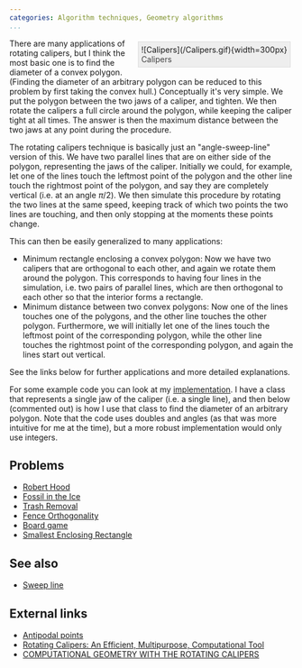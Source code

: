 ```yaml
---
categories: Algorithm techniques, Geometry algorithms
...
```


<!-- TODO: Factor this out into something reusable -->
<div style="float:right; border: 1px solid #ddd; background-color: #eee; padding: 5px; margin: 5px;">
<div style="">![Calipers](/Calipers.gif){width=300px}</div>
<div style="color: #444">Calipers</div>
</div>

There are many applications of rotating calipers, but I think the most basic one is to find the diameter of a convex polygon. (Finding the diameter of an arbitrary polygon can be reduced to this problem by first taking the convex hull.) Conceptually it's very simple. We put the polygon between the two jaws of a caliper, and tighten. We then rotate the calipers a full circle around the polygon, while keeping the caliper tight at all times. The answer is then the maximum distance between the two jaws at any point during the procedure.

The rotating calipers technique is basically just an "angle-sweep-line" version of this. We have two parallel lines that are on either side of the polygon, representing the jaws of the caliper. Initially we could, for example, let one of the lines touch the leftmost point of the polygon and the other line touch the rightmost point of the polygon, and say they are completely vertical (i.e. at an angle $\pi/2$). We then simulate this procedure by rotating the two lines at the same speed, keeping track of which two points the two lines are touching, and then only stopping at the moments these points change.

This can then be easily generalized to many applications:

- Minimum rectangle enclosing a convex polygon: Now we have two calipers that are orthogonal to each other, and again we rotate them around the polygon. This corresponds to having four lines in the simulation, i.e. two pairs of parallel lines, which are then orthogonal to each other so that the interior forms a rectangle.
- Minimum distance between two convex polygons: Now one of the lines touches one of the polygons, and the other line touches the other polygon. Furthermore, we will initially let one of the lines touch the leftmost point of the corresponding polygon, while the other line touches the rightmost point of the corresponding polygon, and again the lines start out vertical.

See the links below for further applications and more detailed explanations.

For some example code you can look at my [implementation](https://github.com/SuprDewd/CompetitiveProgramming/blob/master/code/geometry/rotating_calipers.cpp). I have a class that represents a single jaw of the caliper (i.e. a single line), and then below (commented out) is how I use that class to find the diameter of an arbitrary polygon. Note that the code uses doubles and angles (as that was more intuitive for me at the time), but a more robust implementation would only use integers.

## Problems

- [Robert Hood](https://open.kattis.com/problems/roberthood)
- [Fossil in the Ice](http://www.spoj.com/problems/TFOSS/)
- [Trash Removal](https://uva.onlinejudge.org/external/11/p1111.pdf)
- [Fence Orthogonality](https://open.kattis.com/problems/fenceortho)
- [Board game](http://amppz.ii.uni.wroc.pl/amppz2015/files/zadania_en.pdf)
- [Smallest Enclosing Rectangle](https://uva.onlinejudge.org/external/123/12307.pdf)

## See also
- [Sweep line]()

## External links
- [Antipodal points](http://www.tcs.fudan.edu.cn/rudolf/Courses/Algorithms/Alg_ss_07w/Webprojects/Qinbo_diameter/2d_alg.htm)
- [Rotating Calipers: An Efficient, Multipurpose, Computational Tool](http://sdiwc.net/digital-library/web-admin/upload-pdf/00001036.pdfThe)
- [COMPUTATIONAL GEOMETRY WITH THE ROTATING CALIPERS](http://digitool.library.mcgill.ca/webclient/StreamGate?folder_id=0&dvs=1469220661104~207&usePid1=true&usePid2=true)
